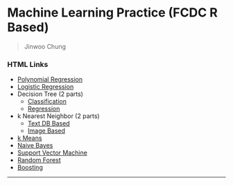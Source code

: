 # Machine Learning Practice (FCDC R Based)

> Jinwoo Chung

### HTML Links
* [Polynomial Regression](https://rawgit.com/Jinwooooo/fcdc-ml-practice/master/html/polynomial_practice.html)
* [Logistic Regression](https://rawgit.com/Jinwooooo/fcdc-ml-practice/master/html/logistics_practice.html)
* Decision Tree (2 parts)
  * [Classification](https://rawgit.com/Jinwooooo/fcdc-ml-practice/master/html/tree_practice(classification).html)
  * [Regression](https://rawgit.com/Jinwooooo/fcdc-ml-practice/master/html/tree_practice(regression).html)
* k Nearest Neighbor (2 parts)
  * [Text DB Based](https://rawgit.com/Jinwooooo/fcdc-ml-practice/master/html/kNN_practice(basic).html)
  * [Image Based](https://rawgit.com/Jinwooooo/fcdc-ml-practice/master/html/kNN_practice(image).html)
* [k Means](https://rawgit.com/Jinwooooo/fcdc-ml-practice/master/html/kMeans_practice.html)
* [Naive Bayes](https://rawgit.com/Jinwooooo/fcdc-ml-practice/master/html/naive_bayes_practice.html)
* [Support Vector Machine](https://rawgit.com/Jinwooooo/fcdc-ml-practice/master/html/svm_practice.html)
* [Random Forest]()
* [Boosting]()

---